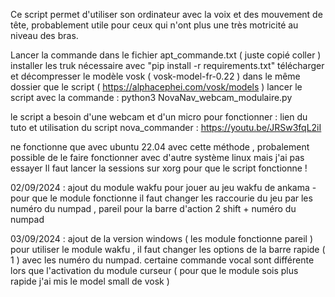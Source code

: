 Ce script permet d'utiliser son ordinateur avec la voix et des mouvement de tête, probablement utile pour ceux qui n'ont plus une très motricité au niveau des bras.

Lancer la commande dans le fichier apt_commande.txt ( juste copié coller )
installer les truk nécessaire avec "pip install -r requirements.txt"
télécharger et décompresser le modèle vosk ( vosk-model-fr-0.22 ) dans le même dossier que le script ( https://alphacephei.com/vosk/models )
lancer le script avec la commande : python3 NovaNav_webcam_modulaire.py

le script a besoin d'une webcam et d'un micro pour fonctionner : lien du tuto et utilisation du script nova_commander : https://youtu.be/JRSw3fqL2iI

ne fonctionne que avec ubuntu 22.04 avec cette méthode , probalement possible de le faire fonctionner avec d'autre système linux mais j'ai pas essayer
Il faut lancer la sessions sur xorg pour que le script fonctionne !

02/09/2024 :
ajout du module wakfu pour jouer au jeu wakfu de ankama
  -pour que le module fonctionne il faut changer les raccourie du jeu par les numéro du numpad , pareil pour la barre d'action 2 shift + numéro du numpad


03/09/2024 :
  ajout de la version windows ( les module fonctionne pareil )
  pour utiliser le module wakfu , il faut changer les options de la barre rapide ( 1 ) avec les numéro du numpad.
  certaine commande vocal sont différente lors que l'activation du module curseur ( pour que le module sois plus rapide j'ai mis le model small de vosk )
